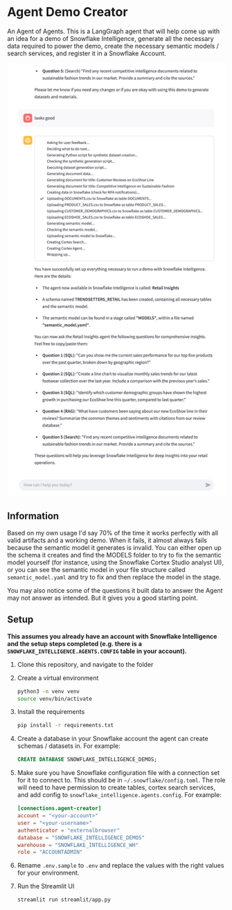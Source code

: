 # Agent Demo Creator

An Agent of Agents. This is a LangGraph agent that will help come up with an idea for a demo of Snowflake Intelligence, generate all the necessary data required to power the demo, create the necessary semantic models / search services, and register it in a Snowflake Account.

![Screenshot](./assets/screenshot.png)

## Information

Based on my own usage I'd say 70% of the time it works perfectly with all valid artifacts and a working demo. When it fails, it almost always fails because the semantic model it generates is invalid. You can either open up the schema it creates and find the MODELS folder to try to fix the semantic model yourself (for instance, using the Snowflake Cortex Studio analyst UI), or you can see the semantic model in your file structure called `semantic_model.yaml` and try to fix and then replace the model in the stage.

You may also notice some of the questions it built data to answer the Agent may not answer as intended. But it gives you a good starting point.

## Setup

**This assumes you already have an account with Snowflake Intelligence and the setup steps completed (e.g. there is a `SNOWFLAKE_INTELLIGENCE.AGENTS.CONFIG` table in your account).**

1. Clone this repository, and navigate to the folder
2. Create a virtual environment

    ```bash
    python3 -m venv venv
    source venv/bin/activate
    ```
3. Install the requirements

    ```bash
    pip install -r requirements.txt
    ```

5. Create a database in your Snowflake account the agent can create schemas / datasets in. For example:

    ```sql
    CREATE DATABASE SNOWFLAKE_INTELLIGENCE_DEMOS;
    ```

4. Make sure you have Snowflake configuration file with a connection set for it to connect to. This should be in `~/.snowflake/config.toml`. The role will need to have permission to create tables, cortex search services, and add config to `snowflake_intelligence.agents.config`. For example:

    ```toml
    [connections.agent-creator]
    account = "<your-account>"
    user = "<your-username>"
    authenticator = "externalbrowser"
    database = "SNOWFLAKE_INTELLIGENCE_DEMOS"
    warehouse = "SNOWFLAKE_INTELLIGENCE_WH"
    role = "ACCOUNTADMIN"
    ```

5. Rename `.env.sample` to `.env` and replace the values with the right values for your environment.

6. Run the Streamlit UI

    ```bash
    streamlit run streamlit/app.py
    ```
